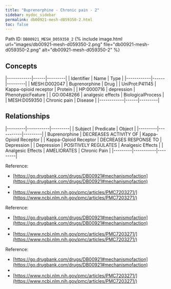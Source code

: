 ```yaml
---
title: "Buprenorphine - Chronic pain - 2"
sidebar: mydoc_sidebar
permalink: db00921-mesh-d059350-2.html
toc: false 
---
```



Path ID: `DB00921_MESH_D059350_2`
{% include image.html url="images/db00921-mesh-d059350-2.png" file="db00921-mesh-d059350-2.png" alt="db00921-mesh-d059350-2" %}

## Concepts

|------------|------|---------|
| Identifier | Name | Type    |
|------------|------|---------|
| MESH:D002047 | Buprenorphine | Drug |
| UniProt:P41145 | Kappa-opioid receptor | Protein |
| HP:0000716 | depression | PhenotypicFeature |
| GO:0048266 | analgesic effects | BiologicalProcess |
| MESH:D059350 | Chronic pain | Disease |
|------------|------|---------|

## Relationships

|---------|-----------|---------|
| Subject | Predicate | Object  |
|---------|-----------|---------|
| Buprenorphine | DECREASES ACTIVITY OF | Kappa-Opioid Receptor |
| Kappa-Opioid Receptor | DECREASES RESPONSE TO | Depression |
| Depression | POSITIVELY REGULATES | Analgesic Effects |
| Analgesic Effects | AMELIORATES | Chronic Pain |
|---------|-----------|---------|

Reference: 
  - [https://go.drugbank.com/drugs/DB00921#mechanismofaction](https://go.drugbank.com/drugs/DB00921#mechanismofaction)
  - 
  - [https://www.ncbi.nlm.nih.gov/pmc/articles/PMC7203271/](https://www.ncbi.nlm.nih.gov/pmc/articles/PMC7203271/)

Reference: 
  - [https://go.drugbank.com/drugs/DB00921#mechanismofaction](https://go.drugbank.com/drugs/DB00921#mechanismofaction)
  - 
  - [https://www.ncbi.nlm.nih.gov/pmc/articles/PMC7203271/](https://www.ncbi.nlm.nih.gov/pmc/articles/PMC7203271/)

Reference: 
  - [https://go.drugbank.com/drugs/DB00921#mechanismofaction](https://go.drugbank.com/drugs/DB00921#mechanismofaction)
  - 
  - [https://www.ncbi.nlm.nih.gov/pmc/articles/PMC7203271/](https://www.ncbi.nlm.nih.gov/pmc/articles/PMC7203271/)
